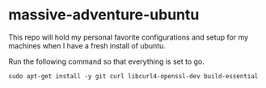 massive-adventure-ubuntu
========================
This repo will hold my personal favorite configurations and setup for my machines when I have a fresh install of ubuntu.

Run the following command so that everything is set to go. 
```{bash}
sudo apt-get install -y git curl libcurl4-openssl-dev build-essential
```


